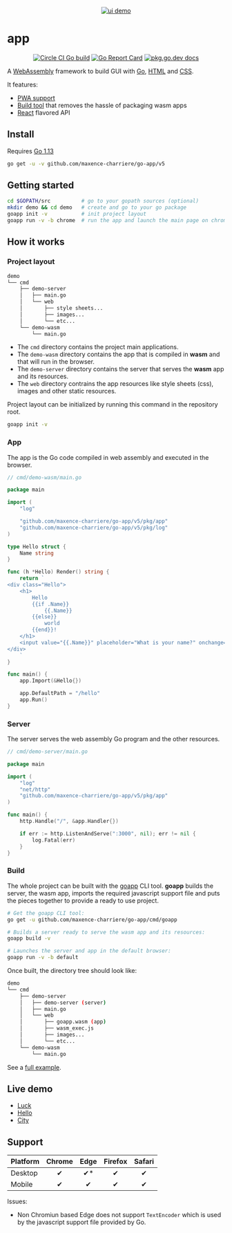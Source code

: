 <p align="center" style="border-radius:6px">
    <a href="https://luck.murlok.io"><img alt="ui demo" src="https://storage.googleapis.com/murlok-github/demo.gif"></a>
</p>

# app

<p align="center">
	<a href="https://circleci.com/gh/maxence-charriere/app"><img src="https://circleci.com/gh/maxence-charriere/app.svg?style=svg" alt="Circle CI Go build"></a>
	<a href="https://goreportcard.com/report/github.com/maxence-charriere/go-app"><img src="https://goreportcard.com/badge/github.com/maxence-charriere/go-app" alt="Go Report Card"></a>
	<a href="https://pkg.go.dev/github.com/maxence-charriere/go-app/pkg/app?tab=doc"><img src="https://img.shields.io/badge/go.dev-reference-007d9c?logo=go&logoColor=white&style=square" alt="pkg.go.dev docs"></a>
</p>

A [WebAssembly](https://webassembly.org) framework to build GUI with
[Go](https://golang.org), [HTML](https://en.wikipedia.org/wiki/HTML5) and
[CSS](https://en.wikipedia.org/wiki/Cascading_Style_Sheets).

It features:

- [PWA support](https://developers.google.com/web/progressive-web-apps/)
- [Build tool](https://github.com/maxence-charriere/go-app/tree/master/cmd/goapp/main.go) that removes the hassle of packaging wasm apps
- [React](https://reactjs.org) flavored API

## Install

Requires [Go 1.13](https://golang.org/doc/go1.13)

```sh
go get -u -v github.com/maxence-charriere/go-app/v5

```

## Getting started

```sh
cd $GOPATH/src          # go to your gopath sources (optional)
mkdir demo && cd demo   # create and go to your go package
goapp init -v           # init project layout
goapp run -v -b chrome  # run the app and launch the main page on chrome
```

## How it works

### Project layout

```bash
demo
└── cmd
    ├── demo-server
    │   ├── main.go
    │   └── web
    │       ├── style sheets...
    │       ├── images...
    │       └── etc...
    └── demo-wasm
        └── main.go
```

- The `cmd` directory contains the project main applications.
- The `demo-wasm` directory contains the app that is compiled in **wasm** and that will run in the browser.
- The `demo-server` directory contains the server that serves the **wasm** app and its resources.
- The `web` directory contrains the app resources like style sheets (css), images and other static resources.

Project layout can be initialized by running this command in the repository root.

```bash
goapp init -v
```

### App

The app is the Go code compiled in web assembly and executed in the browser.

```go
// cmd/demo-wasm/main.go

package main

import (
    "log"

    "github.com/maxence-charriere/go-app/v5/pkg/app"
    "github.com/maxence-charriere/go-app/v5/pkg/log"
)

type Hello struct {
    Name string
}

func (h *Hello) Render() string {
    return `
<div class="Hello">
    <h1>
        Hello
        {{if .Name}}
            {{.Name}}
        {{else}}
            world
        {{end}}!
    </h1>
    <input value="{{.Name}}" placeholder="What is your name?" onchange="Name" autofocus>
</div>
    `
}

func main() {
    app.Import(&Hello{})

    app.DefaultPath = "/hello"
    app.Run()
}
```

### Server

The server serves the web assembly Go program and the other resources.

```go
// cmd/demo-server/main.go

package main

import (
    "log"
    "net/http"
    "github.com/maxence-charriere/go-app/v5/pkg/app"
)

func main() {
    http.Handle("/", &app.Handler{})

    if err := http.ListenAndServe(":3000", nil); err != nil {
        log.Fatal(err)
    }
}

```

### Build

The whole project can be built with the
[goapp](https://github.com/maxence-charriere/go-app/tree/master/cmd/goapp/main.go)
CLI tool.
**goapp** builds the server, the wasm app, imports the required javascript
support file and puts the pieces together to provide a ready to use project.

```bash
# Get the goapp CLI tool:
go get -u github.com/maxence-charriere/go-app/cmd/goapp

# Builds a server ready to serve the wasm app and its resources:
goapp build -v

# Launches the server and app in the default browser:
goapp run -v -b default
```

Once built, the directory tree should look like:

```bash
demo
└── cmd
    ├── demo-server
    │   ├── demo-server (server)
    │   ├── main.go
    │   └── web
    │       ├── goapp.wasm (app)
    │       ├── wasm_exec.js
    │       ├── images...
    │       └── etc...
    └── demo-wasm
        └── main.go
```

See a [full example](https://github.com/maxence-charriere/go-app/tree/master/demo).

## Live demo

- [Luck](https://luck.murlok.io)
- [Hello](https://demo.murlok.io)
- [City](https://demo.murlok.io/city)

## Support

| Platform | Chrome | Edge | Firefox | Safari |
| :------- | :----: | :--: | :-----: | :----: |
| Desktop  |   ✔    | ✔\*  |    ✔    |   ✔    |
| Mobile   |   ✔    |  ✔   |    ✔    |   ✔    |

Issues:

- Non Chromiun based Edge does not support `TextEncoder` which is used by the javascript support file provided by Go.
